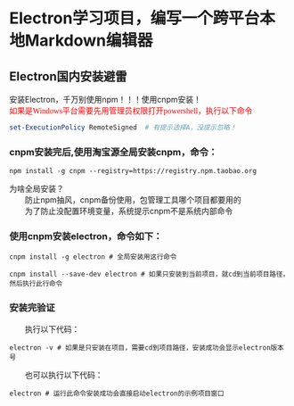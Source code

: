 # Electron学习项目，编写一个跨平台本地Markdown编辑器

## Electron国内安装避雷
安装Electron，千万别使用npm！！！使用cnpm安装！  
<font face="微软雅黑" color=#FF0000 >如果是Windows平台需要先用管理员权限打开powershell，执行以下命令</font>   
```powershell
set-ExecutionPolicy RemoteSigned  # 有提示选择A，没提示忽略！
```  
### cnpm安装完后,使用淘宝源全局安装cnpm，命令：  
```shell
npm install -g cnpm --registry=https://registry.npm.taobao.org
```
为啥全局安装？  
&emsp;&emsp;防止npm抽风，cnpm备份使用，包管理工具哪个项目都要用的  
&emsp;&emsp;为了防止没配置环境变量，系统提示cnpm不是系统内部命令  
### 使用cnpm安装electron，命令如下：  
```shell
cnpm install -g electron # 全局安装用这行命令

cnpm install --save-dev electron # 如果只安装到当前项目，就cd到当前项目路径，然后执行此行命令
```
### 安装完验证
&emsp;&emsp;执行以下代码：  
```shell
electron -v # 如果是只安装在项目，需要cd到项目路径，安装成功会显示electron版本号
```
&emsp;&emsp;也可以执行以下代码：
```shell
electron # 运行此命令安装成功会直接启动electron的示例项目窗口
```
